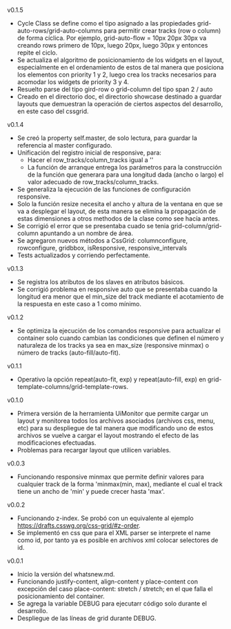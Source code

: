 v0.1.5
- Cycle Class se define como el tipo asignado a las propiedades grid-auto-rows/grid-auto-columns para
permitir crear tracks (row o column) de forma cíclica. Por ejemplo, grid-auto-flow = 10px 20px 30px 
va creando rows primero de 10px, luego 20px, luego 30px y entonces repite el ciclo.
- Se actualiza el algoritmo de posicionamiento de los widgets en el layout, especialmente en el 
ordenamiento de estos de tal manera que posiciona los elementos con priority 1 y 2, luego crea los 
tracks necesarios para acomodar los widgets de priority 3 y 4.
- Resuelto parse del tipo gird-row o grid-column del tipo span 2 / auto
- Creado en el directorio doc, el directorio showcase destinado a guardar layouts que demuestran la
operación de ciertos aspectos del desarrollo, en este caso del cssgrid.

v0.1.4
- Se creó la property self.master, de solo lectura, para guardar la referencia al master configurado.
- Unificación del registro inicial de responsive, para:
  - Hacer el row_tracks/column_tracks igual a ''
  - La función de arranque entrega los parámetros para la construcción de la función que generara
  para una longitud dada (ancho o largo) el valor adecuado de row_tracks/column_tracks.
- Se generaliza la ejecución de las funciones de configuración responsive.
- Solo la función resize necesita el ancho y altura de la ventana en que se va a desplegar el layout, 
de esta manera se elimina la propagación de estas dimensiones a otros methodos de la clase como see hacía 
antes.
- Se corrigió el error que se presentaba cuado se tenia grid-column/grid-column apuntando a un nombre 
de área.
- Se agregaron nuevos métodos a CssGrid: columnconfigure, rowconfigure, gridbbox, isResponsive, 
responsive_intervals
- Tests actualizados y corriendo perfectamente.

v0.1.3
- Se registra los atributos de los slaves en atributos básicos.
- Se corrigió problema en responsive auto que se presentaba cuando la longitud era menor 
que el min_size del track mediante el acotamiento de la respuesta en este caso a 1 como mínimo.

v0.1.2
- Se optimiza la ejecución de los comandos responsive para actualizar el container solo
cuando cambian las condiciones que definen el número y naturaleza de los tracks ya sea 
en max_size (responsive minmax) o número de tracks (auto-fill/auto-fit). 

v0.1.1
- Operativo la opción repeat(auto-fit, exp) y repeat(auto-fill, exp) en 
grid-template-columns/grid-template-rows.

v0.1.0
- Primera versión de la herramienta UiMonitor que permite cargar un layout y monitorea 
todos los archivos asociados (archivos css, menu, etc) para su despliegue de tal manera que 
modificando uno de estos archivos se vuelve a cargar el layout mostrando el efecto de las 
modificaciones efectuadas.
- Problemas para recargar layout que utilicen variables.

v0.0.3
- Funcionando responsive minmax que permite definir valores para cualquier track de la 
forma 'minmax(min, max), mediante el cual el track tiene un ancho de 'min' y puede crecer hasta 'max'.

v0.0.2
- Funcionando z-index. Se probó con un equivalente al ejemplo https://drafts.csswg.org/css-grid/#z-order.
- Se implementó en css que para el XML parser se interprete el name como id, por tanto ya es posible en 
archivos xml colocar selectores de id. 

v0.0.1
- Inicio la versión del whatsnew.md.
- Funcionando justify-content, align-content y place-content con excepción del caso 
place-content: stretch / stretch; en el que falla el posicionamiento del container.
- Se agrega la variable DEBUG para ejecutarr código solo durante el desarrollo.
- Despliegue de las líneas de grid durante DEBUG.


